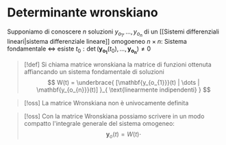 # Determinante wronskiano
Supponiamo di conoscere $n$ soluzioni $y_{o_{1}},\dots,y_{o_{n}}$ di un [[Sistemi differenziali lineari|sistema differenziale lineare]] omogoeneo $n \times n$:
Sistema fondamentale $\Leftrightarrow$ esiste $t_{0} : \det(\mathbf{y_{o_{1}}}(t_{0}),\dots ,\mathbf{y_{o_{n}}}) \neq 0$


>[!def]
>Si chiama matrice wronskiana la matrice di funzioni ottenuta affiancando un sistema fondamentale di soluzioni
>$$ W(t) = \underbrace{ [\mathbf{y_{o_{1}}}(t) | \dots | \mathbf{y_{o_{n}}}(t)] }_{ \text{linearmente indipendenti} } $$

>[!oss]
>La matrice Wronskiana non è univocamente definita

>[!oss]
>Con la matrice Wronskiana possiamo scrivere in un modo compatto l'integrale generale del sistema omogeneo:
>$$ \mathbf{y}_{o}(t) = W(t) \cdot  $$
